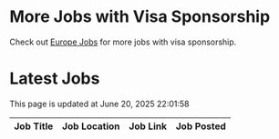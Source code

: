 # More Jobs with Visa Sponsorship

Check out [Europe Jobs](https://github.com/sureshparimi/europejobs#latest-jobs) for more jobs with visa sponsorship.

# Latest Jobs

This page is updated at June 20, 2025 22:01:58

| Job Title | Job Location | Job Link | Job Posted |
| --- | --- | --- | --- |

